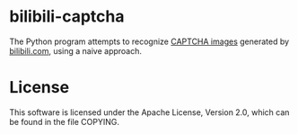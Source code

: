 # bilibili-captcha
The Python program attempts to recognize [CAPTCHA images](http://www.bilibili.com/captcha) generated by [bilibili.com](http://www.bilibili.com/), using a naive approach.
# License
This software is licensed under the Apache License, Version 2.0, which can be found in the file COPYING.